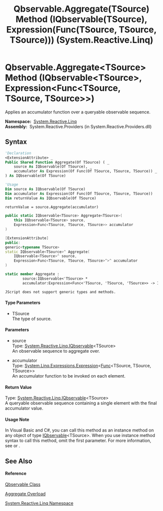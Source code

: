 ﻿---
title: Qbservable.Aggregate(TSource) Method (IQbservable(TSource), Expression(Func(TSource, TSource, TSource))) (System.Reactive.Linq)
TOCTitle: Aggregate(TSource) Method (IQbservable(TSource), Expression(Func(TSource, TSource, TSource)))
ms:assetid: M:System.Reactive.Linq.Qbservable.Aggregate``1(System.Reactive.Linq.IQbservable{``0},System.Linq.Expressions.Expression{System.Func{``0,``0,``0}})
ms:mtpsurl: https://msdn.microsoft.com/en-us/library/Hh211695(v=VS.103)
ms:contentKeyID: 36069141
ms.date: 06/28/2011
mtps_version: v=VS.103
dev_langs:
- vb
- csharp
- c++
- fsharp
- jscript
---

# Qbservable.Aggregate\<TSource\> Method (IQbservable\<TSource\>, Expression\<Func\<TSource, TSource, TSource\>\>)

Applies an accumulator function over a queryable observable sequence.

**Namespace:**  [System.Reactive.Linq](hh211929\(v=vs.103\).md)  
**Assembly:**  System.Reactive.Providers (in System.Reactive.Providers.dll)

## Syntax

``` vb
'Declaration
<ExtensionAttribute> _
Public Shared Function Aggregate(Of TSource) ( _
    source As IQbservable(Of TSource), _
    accumulator As Expression(Of Func(Of TSource, TSource, TSource)) _
) As IQbservable(Of TSource)
```

``` vb
'Usage
Dim source As IQbservable(Of TSource)
Dim accumulator As Expression(Of Func(Of TSource, TSource, TSource))
Dim returnValue As IQbservable(Of TSource)

returnValue = source.Aggregate(accumulator)
```

``` csharp
public static IQbservable<TSource> Aggregate<TSource>(
    this IQbservable<TSource> source,
    Expression<Func<TSource, TSource, TSource>> accumulator
)
```

``` c++
[ExtensionAttribute]
public:
generic<typename TSource>
static IQbservable<TSource>^ Aggregate(
    IQbservable<TSource>^ source, 
    Expression<Func<TSource, TSource, TSource>^>^ accumulator
)
```

``` fsharp
static member Aggregate : 
        source:IQbservable<'TSource> * 
        accumulator:Expression<Func<'TSource, 'TSource, 'TSource>> -> IQbservable<'TSource> 
```

``` jscript
JScript does not support generic types and methods.
```

#### Type Parameters

  - TSource  
    The type of source.

#### Parameters

  - source  
    Type: [System.Reactive.Linq.IQbservable](hh229328\(v=vs.103\).md)\<TSource\>  
    An observable sequence to aggregate over.  

<!-- end list -->

  - accumulator  
    Type: [System.Linq.Expressions.Expression](https://msdn.microsoft.com/en-us/library/Bb335710)\<[Func](https://msdn.microsoft.com/en-us/library/Bb534647)\<TSource, TSource, TSource\>\>  
    An accumulator function to be invoked on each element.  

#### Return Value

Type: [System.Reactive.Linq.IQbservable](hh229328\(v=vs.103\).md)\<TSource\>  
A queryable observable sequence containing a single element with the final accumulator value.  

#### Usage Note

In Visual Basic and C\#, you can call this method as an instance method on any object of type [IQbservable](hh229328\(v=vs.103\).md)\<TSource\>. When you use instance method syntax to call this method, omit the first parameter. For more information, see [](https://msdn.microsoft.com/en-us/library/Bb384936) or [](https://msdn.microsoft.com/en-us/library/Bb383977).

## See Also

#### Reference

[Qbservable Class](hh211693\(v=vs.103\).md)

[Aggregate Overload](hh229743\(v=vs.103\).md)

[System.Reactive.Linq Namespace](hh211929\(v=vs.103\).md)


